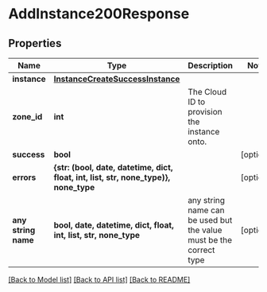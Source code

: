 # AddInstance200Response


## Properties
Name | Type | Description | Notes
------------ | ------------- | ------------- | -------------
**instance** | [**InstanceCreateSuccessInstance**](InstanceCreateSuccessInstance.md) |  | 
**zone_id** | **int** | The Cloud ID to provision the instance onto. | 
**success** | **bool** |  | [optional] 
**errors** | **{str: (bool, date, datetime, dict, float, int, list, str, none_type)}, none_type** |  | [optional] 
**any string name** | **bool, date, datetime, dict, float, int, list, str, none_type** | any string name can be used but the value must be the correct type | [optional]

[[Back to Model list]](../README.md#documentation-for-models) [[Back to API list]](../README.md#documentation-for-api-endpoints) [[Back to README]](../README.md)


